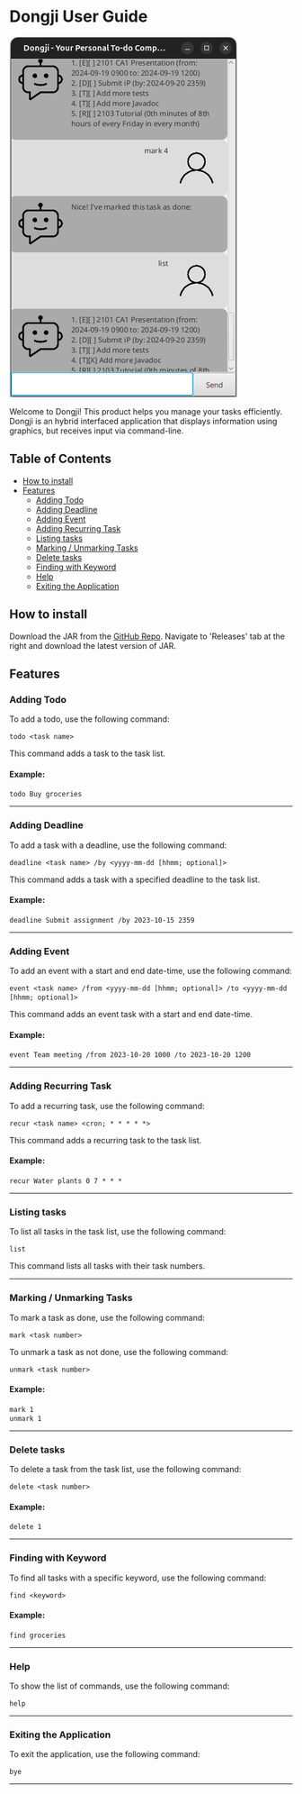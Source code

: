 # Dongji User Guide

![Product Screenshot](./Ui.png)

Welcome to Dongji! This product helps you manage your tasks efficiently.
<br>
Dongji is an hybrid interfaced application that displays information 
using graphics, but receives input via command-line.
## Table of Contents

- [How to install](#how-to-install)
- [Features](#features)
    - [Adding Todo](#adding-todo)
    - [Adding Deadline](#adding-deadline)
    - [Adding Event](#adding-event)
    - [Adding Recurring Task](#adding-recurring-task)
    - [Listing tasks](#listing-tasks)
    - [Marking / Unmarking Tasks](#marking--unmarking-tasks)
    - [Delete tasks](#delete-tasks)
    - [Finding with Keyword](#finding-with-keyword)
    - [Help](#help)
    - [Exiting the Application](#exiting-the-application)


## How to install

Download the JAR from the [GitHub Repo](https://github.com/zzawook/ip). 
Navigate to 'Releases' tab at the right and download the latest version of
JAR.

## Features

### Adding Todo

To add a todo, use the following command:
```
todo <task name>
```
This command adds a task to the task list.

#### Example:
```
todo Buy groceries
```

---

### Adding Deadline

To add a task with a deadline, use the following command:
```
deadline <task name> /by <yyyy-mm-dd [hhmm; optional]>
```
This command adds a task with a specified deadline to the task list.

#### Example:
```
deadline Submit assignment /by 2023-10-15 2359
```

---

### Adding Event

To add an event with a start and end date-time, use the following command:
```
event <task name> /from <yyyy-mm-dd [hhmm; optional]> /to <yyyy-mm-dd [hhmm; optional]>
```
This command adds an event task with a start and end date-time.

#### Example:
```
event Team meeting /from 2023-10-20 1000 /to 2023-10-20 1200
```

---

### Adding Recurring Task

To add a recurring task, use the following command:
```
recur <task name> <cron; * * * * *>
```
This command adds a recurring task to the task list.

#### Example:
```
recur Water plants 0 7 * * *
```

---

### Listing tasks

To list all tasks in the task list, use the following command:
```
list
```
This command lists all tasks with their task numbers.

---

### Marking / Unmarking Tasks

To mark a task as done, use the following command:
```
mark <task number>
```
To unmark a task as not done, use the following command:
```
unmark <task number>
```

#### Example:
```
mark 1
unmark 1
```

---

### Delete tasks

To delete a task from the task list, use the following command:
```
delete <task number>
```

#### Example:
```
delete 1
```

---

### Finding with Keyword

To find all tasks with a specific keyword, use the following command:
```
find <keyword>
```

#### Example:
```
find groceries
```

---

### Help

To show the list of commands, use the following command:
```
help
```

---

### Exiting the Application

To exit the application, use the following command:
```
bye
```

---
